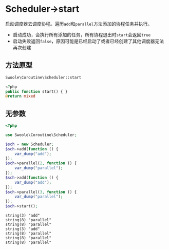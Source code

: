 # Scheduler->start

启动调度器去调度协程。遍历`add`和`parallel`方法添加的协程任务并执行。

- 启动成功，会执行所有添加的任务，所有协程退出时`start`会返回`true`
- 启动失败返回`false`，原因可能是已经启动了或者已经创建了其他调度器无法再次创建

## 方法原型

```php
Swoole\Coroutine\Scheduler::start

<?php
public function start() { }
@return mixed
```

## 无参数

```php
<?php

use Swoole\Coroutine\Scheduler;

$sch = new Scheduler;
$sch->add(function () {
    var_dump("add");
});
$sch->parallel(2, function () {
    var_dump("parallel");
});
$sch->add(function () {
    var_dump("add");
});
$sch->parallel(3, function () {
    var_dump("parallel");
});
$sch->start();
```

```shell
string(3) "add"
string(8) "parallel"
string(8) "parallel"
string(3) "add"
string(8) "parallel"
string(8) "parallel"
string(8) "parallel"
```
